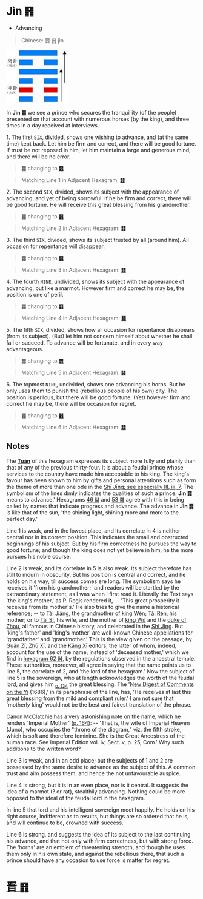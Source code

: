 # Jìn ䷢

* Advancing

> Chinese: 晋 ䷢ jìn

<a id="p-131"/>

<img src="shapes/35.10.jpg" width=160 alt="晋">

In **Jìn ䷢** we see a prince who secures the tranquillity (of the people) presented on that account with numerous horses (by the king), and three times in a day received at interviews.

<a id="p-132"/>

1.<a name="35.1"></a> The first `SIX`, divided, shows one wishing to advance, and (at the same time) kept back. Let him be firm and correct, and there will be good fortune. If trust be not reposed in him, let him maintain a large and generous mind, and there will be no error.

> **䷢** changing to [**䷔**](e599ace59791shike.md)

> Matching Line 1 in Adjacent Hexagram: [**䷣**](e6988ee5a4b7mingyi.md#36.1)

2.<a name="35.2"></a> The second `SIX`, divided, shows its subject with the appearance of advancing, and yet of being sorrowful. If he be firm and correct, there will be good fortune. He will receive this great blessing from his grandmother.

> **䷢** changing to [**䷿**](e69caae6b58eweiji.md)

> Matching Line 2 in Adjacent Hexagram: [**䷣**](e6988ee5a4b7mingyi.md#36.2)

3.<a name="35.3"></a> The third `SIX`, divided, shows its subject trusted by all (around him). All occasion for repentance will disappear.

> **䷢** changing to [**䷷**](e69785lv.md)

> Matching Line 3 in Adjacent Hexagram: [**䷣**](e6988ee5a4b7mingyi.md#36.3)

4.<a name="35.4"></a> The fourth `NINE`, undivided, shows its subject with the appearance of advancing, but like a marmot. However firm and correct he may be, the position is one of peril.

> **䷢** changing to [**䷖**](e589a5bo.md)

> Matching Line 4 in Adjacent Hexagram: [**䷣**](e6988ee5a4b7mingyi.md#36.4)

5.<a name="35.5"></a> The fifth `SIX`, divided, shows how all occasion for repentance disappears (from its subject). (But) let him not concern himself about whether he shall fail or succeed. To advance will be fortunate, and in every way advantageous.

> **䷢** changing to [**䷋**](e590a6pi.md)

> Matching Line 5 in Adjacent Hexagram: [**䷣**](e6988ee5a4b7mingyi.md#36.5)

6.<a name="35.6"></a> The topmost `NINE`, undivided, shows one advancing his horns. But he only uses them to punish the (rebellious people of his own) city. The position is perilous, but there will be good fortune. (Yet) however firm and correct he may be, there will be occasion for regret.

> **䷢** changing to [**䷏**](e8b1abyu.md)

> Matching Line 6 in Adjacent Hexagram: [**䷣**](e6988ee5a4b7mingyi.md#36.6)

## Notes

The [**Tuàn**](https://en.wikipedia.org/wiki/Ten_Wings) of this hexagram expresses its subject more fully and plainly than that of any of the previous thirty-four. It is about a feudal prince whose services to the country have made him acceptable to his king. The king's favour has been shown to him by gifts and personal attentions such as form the theme of more than one ode in the [Shī Jīng; see especially III, iii, 7](https://ctext.org/dictionary.pl?if=en&id=16515). The symbolism of the lines dimly indicates the qualities of such a prince. **Jìn ䷢** means to advance.' Hexagrams [46 ䷭](e58d87sheng.md) and [53 ䷴](e6b890jian.md) agree with this in being called by names that indicate progress and advance. The advance in **Jìn ䷢** is like that of the sun, 'the shining light, shining more and more to the perfect day.'

Line 1 is weak, and in the lowest place, and its correlate in 4 is neither central nor in its correct position. This indicates the small and obstructed beginnings of his subject. But by his firm correctness he pursues the way to good fortune; and though the king does not yet believe in him, he the more pursues his noble course.

Line 2 is weak, and its correlate in 5 is also weak. Its subject therefore has still to mourn in obscurity. But his position is central and correct, and he holds on his way, till success comes ere long. The symbolism says he receives it 'from his grandmother;' and readers will be startled by the extraordinary statement, as I was when I first read it. Literally the Text says 'the king's mother,' as P. Regis rendered it, -- 'This great prosperity it receives from its mother's.' He also tries to give the name a historical reference; -- to [Tài Jiāng](https://zh.wikipedia.org/zh-cn/太姜), the grandmother of [king Wén](https://en.wikipedia.org/wiki/King_Wen_of_Zhou); [Tài Rén](https://zh.wikipedia.org/zh-cn/太任), his mother; or to [Tài Sì](https://en.wikipedia.org/wiki/Tai_Si), his wife, and the mother of [king Wǔ](https://en.wikipedia.org/wiki/King_Wu_of_Zhou) and the [duke of Zhou](https://en.wikipedia.org/wiki/Duke_of_Zhou), all famous in Chinese history, and celebrated in the [Shī Jīng](https://en.wikipedia.org/wiki/Classic_of_Poetry). But 'king's father' and 'king's mother' are well-known Chinese appellations for 'grandfather' and 'grandmother.' This is the view given on the passage, by [Guǎn Zǐ](https://en.wikipedia.org/wiki/Guanzi_(text)), [Zhū Xī](https://en.wikipedia.org/wiki/Zhu_Xi), and the [Kāng Xī](https://en.wikipedia.org/wiki/Kangxi_Dictionary) editors, the latter of whom, indeed, account for the use of the name, instead of 'deceased mother,' which we find in [hexagram 62 ䷽](e5b08fe8bf87xiaoguo.md), by the regulations observed in the ancestral temple. These authorities, moreover, all agree in saying that the name points us to line 5, the correlate of 2, and 'the lord of the hexagram.' Now the subject of line 5 is the sovereign, who at length acknowledges the worth of the feudal lord, and gives him <sub>[p. 134](e6988ee5a4b7mingyi.md#p-134)</sub> the great blessing. The '[New Digest of Comments on the Yì](https://ctext.org/library.pl?if=en&res=95322&by_author=萬經) (1686),' in its paraphrase of the line, has, 'He receives at last this great blessing from the mild and compliant ruler.' I am not sure that 'motherly king' would not be the best and fairest translation of the phrase.

Canon McClatchie has a very astonishing note on the name, which he renders 'Imperial Mother' ([p. 164](e4ba95jing.md#p-164)): -- 'That is, the wife of Imperial Heaven (Juno), who occupies the "throne of the diagram," viz. the fifth stroke, which is soft and therefore feminine. She is the Great Ancestress of the human race. See Imperial Edition vol. iv, Sect. v, p. 25, Com.' Why such additions to the written word?

Line 3 is weak, and in an odd place; but the subjects of 1 and 2 are possessed by the same desire to advance as the subject of this. A common trust and aim possess them; and hence the not unfavourable auspice.

Line 4 is strong, but it is in an even place, nor is it central. It suggests the idea of a marmot (? or rat), stealthily advancing. Nothing could be more opposed to the ideal of the feudal lord in the hexagram.

In line 5 that lord and his intelligent sovereign meet happily. He holds on his right course, indifferent as to results, but things are so ordered that he is, and will continue to be, crowned with success.

Line 6 is strong, and suggests the idea of its subject to the last continuing his advance, and that not only with firm correctness, but with strong force. The 'horns' are an emblem of threatening strength, and though he uses them only in his own state, and against the rebellious there, that such a prince should have any occasion to use force is matter for regret.

# [晋 ䷢](e6998bjin_cn.md)
